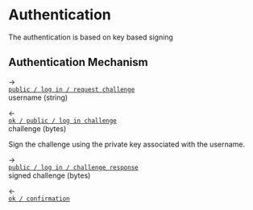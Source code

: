 # Authentication

The authentication is based on key based signing

## Authentication Mechanism

→  
[`public / log in / request challenge`](./request.md#request-challenge)  
username (string)

←  
[`ok / public / log in challenge`](./response.md#log-in-challenge)  
challenge (bytes)

Sign the challenge using the private key associated with the username.

→  
[`public / log in / challenge response`](./request.md#challenge-response)  
signed challenge (bytes)

←  
[`ok / confirmation`](./response.md#confirmation)

